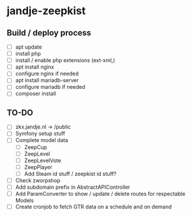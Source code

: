 # jandje-zeepkist

## Build / deploy process
- [ ] apt update
- [ ] install php
- [ ] install / enable php extensions (ext-xml,)
- [ ] apt install nginx
- [ ] configure nginx if needed
- [ ] apt install mariadb-server
- [ ] configure mariadb if needed
- [ ] composer install

## TO-DO
- [ ] zkx.jandje.nl -> /public
- [ ] Symfony setup stuff
- [ ] Complete model data
  - [ ] ZeepCup
  - [ ] ZeepLevel
  - [ ] ZeepLevelVote
  - [ ] ZeepPlayer
  - [ ] Add Steam id stuff / zeepkist id stuff?
- [ ] Check zworpshop
- [ ] Add subdomain prefix in AbstractAPIController
- [ ] Add ParamConverter to show / update / delete routes for respectable Models
- [ ] Create cronjob to fetch GTR data on a schedule and on demand 
